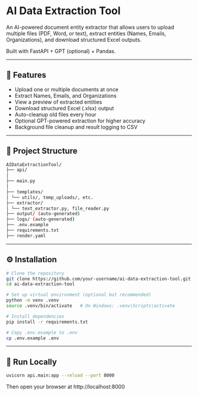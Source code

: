 # AI Data Extraction Tool

An AI-powered document entity extractor that allows users to upload multiple files (PDF, Word, or text), extract entities (Names, Emails, Organizations), and download structured Excel outputs.

Built with FastAPI + GPT (optional) + Pandas.

---

## 🚀 Features
- Upload one or multiple documents at once
- Extract Names, Emails, and Organizations
- View a preview of extracted entities
- Download structured Excel (.xlsx) output
- Auto-cleanup old files every hour
- Optional GPT-powered extraction for higher accuracy
- Background file cleanup and result logging to CSV

---

## 📂 Project Structure

```bash
AIDataExtractionTool/
├── api/
│
├── main.py
│
├── templates/
│ └── utils/, temp_uploads/, etc.
├── extractor/
│ └── text_extractor.py, file_reader.py
├── output/ (auto-generated)
├── logs/ (auto-generated)
├── .env.example
├── requirements.txt
├── render.yaml
```
---

## ⚙️ Installation

```bash
# Clone the repository
git clone https://github.com/your-username/ai-data-extraction-tool.git
cd ai-data-extraction-tool

# Set up virtual environment (optional but recommended)
python -m venv .venv
source .venv/bin/activate   # On Windows: .venv\Scripts\activate

# Install dependencies
pip install -r requirements.txt

# Copy .env.example to .env
cp .env.example .env
```

---


## 🏃 Run Locally

```bash
uvicorn api.main:app --reload --port 8000
```
Then open your browser at http://localhost:8000


